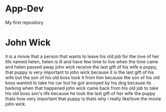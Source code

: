 # App-Dev
My first repository
# John Wick
it is a movie that a person that wants to leave his old job for the love of her life named helen, helen is ill and have few time to live when the time came and helen passed away john wick receive the last gift of his wife a puppy, that puppy is very important to john wick because it is the last gift of his wife but the son of his old boss took it from him because the son of his old boss wanted to take his car but he got annoyed by his dog because its barking when that happened john wick came back from his old job to take his old boss son's life because he took the last gift of her wife the puppy thats how very important that puppy is thats why i really like/love the movie john wick.
